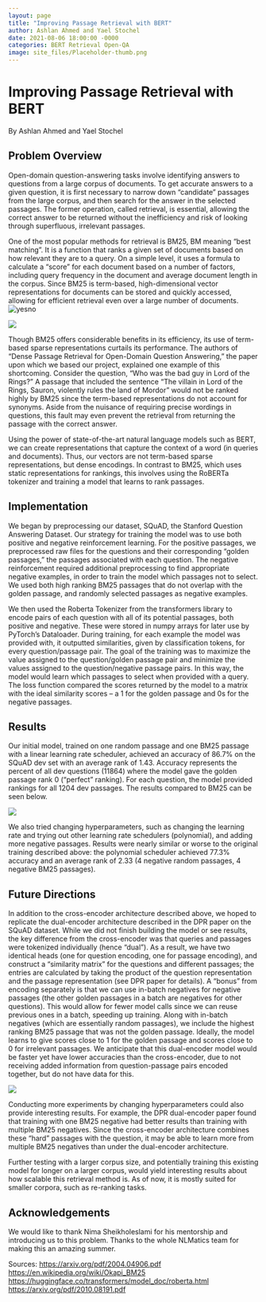 ```yaml
---
layout: page 
title: "Improving Passage Retrieval with BERT"
author: Ashlan Ahmed and Yael Stochel
date: 2021-08-06 18:00:00 -0000
categories: BERT Retrieval Open-QA
image: site_files/Placeholder-thumb.png
---
```


# Improving Passage Retrieval with BERT

By Ashlan Ahmed and Yael Stochel


## Problem Overview

Open-domain question-answering tasks involve identifying answers to questions from a large corpus of documents. To get accurate answers to a given question, it is first necessary to narrow down “candidate” passages from the large corpus, and then search for the answer in the selected passages. The former operation, called retrieval, is essential, allowing the correct answer to be returned without the inefficiency and risk of looking through superfluous, irrelevant passages.

One of the most popular methods for retrieval is BM25, BM meaning “best matching”. It is a function that ranks a given set of documents based on how relevant they are to a query. On a simple level, it uses a formula to calculate a “score” for each document based on a number of factors, including query frequency in the document and average document length in the corpus. Since BM25 is term-based, high-dimensional vector representations for documents can be stored and quickly accessed, allowing for efficient retrieval even over a large number of documents.
![yesno](/site_files/evan-post-imgs/yesno.jpeg)

![](/site_files/ash-yael-post-imgs/bm25.png)

Though BM25 offers considerable benefits in its efficiency, its use of term-based sparse representations curtails its performance. The authors of “Dense Passage Retrieval for Open-Domain Question Answering,” the paper upon which we based our project, explained one example of this shortcoming. Consider the question, “Who was the bad guy in Lord of the Rings?” A passage that included the sentence “The villain in Lord of the Rings, Sauron, violently rules the land of Mordor” would not be ranked highly by BM25 since the term-based representations do not account for synonyms. Aside from the nuisance of requiring precise wordings in questions, this fault may even prevent the retrieval from returning the passage with the correct answer. 

Using the power of state-of-the-art natural language models such as BERT, we can create representations that capture the context of a word (in queries and documents). Thus, our vectors are not term-based sparse representations, but dense encodings. In contrast to BM25, which uses static representations for rankings, this involves using the RoBERTa tokenizer and training a model that learns to rank passages.

## Implementation

We began by preprocessing our dataset, SQuAD, the Stanford Question Answering Dataset. Our strategy for training the model was to use both positive and negative reinforcement learning. For the positive passages, we preprocessed raw files for the questions and their corresponding “golden passages,” the passages associated with each question. The negative reinforcement required additional preprocessing to find appropriate negative examples, in order to train the model which passages not to select. We used both high ranking BM25 passages that do not overlap with the golden passage, and randomly selected passages as negative examples. 

We then used the Roberta Tokenizer from the transformers library to encode pairs of each question with all of its potential passages, both positive and negative. These were stored in numpy arrays for later use by PyTorch’s Dataloader. During training, for each example the model was provided with, it outputted similarities, given by classification tokens, for every question/passage pair. The goal of the training was to maximize the value assigned to the question/golden passage pair and minimize the values assigned to the question/negative passage pairs. In this way, the model would learn which passages to select when provided with a query. The loss function compared the scores returned by the model to a matrix with the ideal similarity scores – a 1 for the golden passage and 0s for the negative passages.

## Results

Our initial model, trained on one random passage and one BM25 passage with a linear learning rate scheduler, achieved an accuracy of 86.7% on the SQuAD dev set with an average rank of 1.43. Accuracy represents the percent of all dev questions (11864) where the model gave the golden passage rank 0 (“perfect” ranking). For each question, the model provided rankings for all 1204 dev passages. The results compared to BM25 can be seen below.

![](/site_files/ash-yael-post-imgs/results.png)

We also tried changing hyperparameters, such as changing the learning rate and trying out other learning rate schedulers (polynomial), and adding more negative passages. Results were nearly similar or worse to the original training described above: the polynomial scheduler achieved 77.3% accuracy and an average rank of 2.33 (4 negative random passages, 4 negative BM25 passages).

## Future Directions

In addition to the cross-encoder architecture described above, we hoped to replicate the dual-encoder architecture described in the DPR paper on the SQuAD dataset. While we did not finish building the model or see results, the key difference from the cross-encoder was that queries and passages were tokenized individually (hence “dual”). As a result, we have two identical heads (one for question encoding, one for passage encoding), and construct a “similarity matrix” for the questions and different passages; the entries are calculated by taking the product of the question representation and the passage representation (see DPR paper for details). A “bonus” from encoding separately is that we can use in-batch negatives for negative passages (the other golden passages in a batch are negatives for other questions). This would allow for fewer model calls since we can reuse previous ones in a batch, speeding up training. Along with in-batch negatives (which are essentially random passages), we include the highest ranking BM25 passage that was not the golden passage. Ideally, the model learns to give scores close to 1 for the golden passage and scores close to 0 for irrelevant passages. We anticipate that this dual-encoder model would be faster yet have lower accuracies than the cross-encoder, due to not receiving added information from question-passage pairs encoded together, but do not have data for this.

![](/site_files/ash-yael-post-imgs/cross_dual.png)

Conducting more experiments by changing hyperparameters could also provide interesting results. For example, the DPR dual-encoder paper found that training with one BM25 negative had better results than training with multiple BM25 negatives. Since the cross-encoder architecture combines these “hard” passages with the question, it may be able to learn more from multiple BM25 negatives than under the dual-encoder architecture.

Further testing with a larger corpus size, and potentially training this existing model for longer on a larger corpus, would yield interesting results about how scalable this retrieval method is. As of now, it is mostly suited for smaller corpora, such as re-ranking tasks. 

## Acknowledgements

We would like to thank Nima Sheikholeslami for his mentorship and introducing us to this problem. Thanks to the whole NLMatics team for making this an amazing summer.

Sources:
https://arxiv.org/pdf/2004.04906.pdf
https://en.wikipedia.org/wiki/Okapi_BM25
https://huggingface.co/transformers/model_doc/roberta.html
https://arxiv.org/pdf/2010.08191.pdf